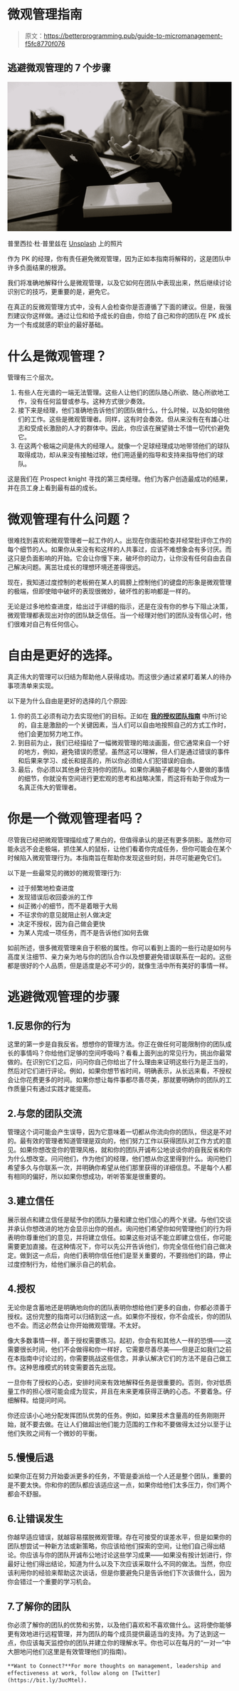 # 微观管理指南

> 原文：<https://betterprogramming.pub/guide-to-micromanagement-f5fc8770f076>

## 逃避微观管理的 7 个步骤

![](img/aa60443d3d7b57f370efdf5ac4fef280.png)

普里西拉·杜·普里兹在 [Unsplash](https://unsplash.com?utm_source=medium&utm_medium=referral) 上的照片

作为 PK 的经理，你有责任避免微观管理，因为正如本指南将解释的，这是团队中许多负面结果的根源。

我们将准确地解释什么是微观管理，以及它如何在团队中表现出来，然后继续讨论识别它的技巧，更重要的是，避免它。

在真正的反微观管理方式中，没有人会检查你是否遵循了下面的建议。但是，我强烈建议你这样做。通过让位和给予成长的自由，你给了自己和你的团队在 PK 成长为一个有成就感的职业的最好基础。

# 什么是微观管理？

管理有三个层次。

1.  有些人在光谱的一端无法管理。这些人让他们的团队随心所欲、随心所欲地工作，没有任何监督或参与。这种方式很少奏效。
2.  接下来是经理，他们准确地告诉他们的团队做什么，什么时候，以及如何做他们的工作。这些是微观管理者。同样，这有时会奏效。但从来没有在有雄心壮志和受成长激励的人才的群体中。因此，你应该在展望骑士不惜一切代价避免它。
3.  在这两个极端之间是伟大的经理人。就像一个足球经理成功地带领他们的球队取得成功，却从来没有接触过球，他们用适量的指导和支持来指导他们的球队。

这是我们在 Prospect knight 寻找的第三类经理。他们为客户创造最成功的结果，并在员工身上看到最有益的成长。

# 微观管理有什么问题？

很难找到喜欢和微观管理者一起工作的人。出现在你面前检查并经常批评你工作的每个细节的人。如果你从来没有和这样的人共事过，应该不难想象会有多讨厌。而这只是负面影响的开始。它会让你慢下来，破坏你的动力，让你没有任何自由去自己解决问题。离茁壮成长的理想环境还差得很远。

现在，我知道过度控制的老板俯在某人的肩膀上控制他们的键盘的形象是微观管理的极端，但即使暗中破坏的表现很微妙，破坏性的影响都是一样的。

无论是过多地检查进度，给出过于详细的指示，还是在没有你的参与下阻止决策，微观管理都表现出对你的团队缺乏信任。当一个经理对他们的团队没有信心时，他们很难对自己有任何信心。

# 自由是更好的选择。

真正伟大的管理可以归结为帮助他人获得成功。而这很少通过紧紧盯着某人的待办事项清单来实现。

以下是为什么自由是更好的选择的几个原因:

1.  你的员工必须有动力去实现他们的目标。正如在 [**我的授权团队指南**](https://mdknight.medium.com/how-to-empower-teams-a1bc6e942960) 中所讨论的，自主是激励的一个关键因素，当人们可以自由地按照自己的方式工作时，他们会更加努力地工作。
2.  到目前为止，我们已经描绘了一幅微观管理的暗淡画面，但它通常来自一个好的地方，例如，避免错误的愿望。虽然这可以理解，但人们是通过错误的事件和后果来学习、成长和提高的，所以你必须给人们犯错误的自由。
3.  最后，你必须以其他身份支持你的团队。如果你满脑子都是每个人要做的事情的细节，你就没有空间进行更宏观的思考和战略决策，而这将有助于你成为一名真正伟大的管理者。

# 你是一个微观管理者吗？

尽管我已经把微观管理描绘成了黑白的，但值得承认的是还有更多阴影。虽然你可能永远不会走极端，抓住某人的鼠标，让他们看着你完成任务，但你可能会在某个时候陷入微观管理行为。本指南旨在帮助你发现这些时刻，并尽可能避免它们。

以下是一些最常见的微妙的微观管理行为:

*   过于频繁地检查进度
*   发现错误后收回委派的工作
*   纠正微小的细节，而不是着眼于大局
*   不征求你的意见就阻止别人做决定
*   决定不授权，因为自己做会更快
*   为某人完成一项任务，而不是告诉他们如何去做

如前所述，很多微观管理来自于积极的属性。你可以看到上面的一些行动是如何与高度关注细节、亲力亲为地与你的团队合作以及想要避免错误联系在一起的。这些都是很好的个人品质，但是适度是必不可少的，就像生活中所有美好的事情一样。

# 逃避微观管理的步骤

## 1.反思你的行为

这里的第一步是自我反省。想想你的管理方法。你正在做任何可能限制你的团队成长的事情吗？你给他们足够的空间呼吸吗？看看上面列出的常见行为，挑出你最常做的。在识别它们之后，问问你自己你给出了什么理由来证明这些行为是正当的，然后对它们进行评论。例如，如果你想节省时间，明确表示，从长远来看，不授权会让你花费更多的时间。如果你想让每件事都尽善尽美，那就要明确你的团队的工作质量只有通过实践才能提高。

## 2.与您的团队交流

管理这个词可能会产生误导，因为它意味着一切都从你流向你的团队，但这是不对的。最有效的管理者知道管理是双向的，他们努力工作以获得团队对工作方式的意见。如果你想改变你的管理风格，就和你的团队开诚布公地谈谈你的自我反省和你为什么想改变。问问他们，作为他们的经理，他们想从你这里得到什么。询问他们希望多久与你联系一次，并明确你希望从他们那里获得的详细信息。不是每个人都有相同的偏好，所以如果你想成功，听听答案是很重要的。

## 3.建立信任

展示弱点和建立信任是赋予你的团队力量和建立他们信心的两个关键。与他们交谈并承认你想改进的地方会显示出你的弱点。询问他们希望你如何管理他们的行为将表明你尊重他们的意见，并将建立信任。如果这些对话不能立即建立信任，你可能需要更加直接。在这种情况下，你可以先公开告诉他们，你完全信任他们自己做决定。做到这一点后，向他们表明你信任他们是至关重要的，不要挡他们的路，停止过度控制行为，给他们展示自己的机会。

## 4.授权

无论你是含蓄地还是明确地向你的团队表明你想给他们更多的自由，你都必须善于授权。这份完整的指南可以归结到这一点。如果你不授权，你不会成长，你的团队也不会。而这必然会让你开始微观管理。不太好。

像大多数事情一样，善于授权需要练习。起初，你会有和其他人一样的恐惧——这需要很长时间，他们不会做得和你一样好，它需要尽善尽美——但是正如我们之前在本指南中讨论过的，你需要挑战这些信念，并承认解决它们的方法不是自己做工作。这种思维模式的转变需要首先出现。

一旦你有了授权的心态，安排时间来有效地解释任务是很重要的。否则，你对低质量工作的担心很可能会成为现实，并且在未来更难获得正确的心态。不要着急。仔细解释。给提问时间。

你还应该小心地分配发挥团队优势的任务。例如，如果技术含量高的任务刚刚开始，就不要去做。在让人们做超出他们能力范围的工作和不要做得太过分以至于让他们失败之间有一个微妙的平衡。

## 5.慢慢后退

如果你正在努力开始委派更多的任务，不管是委派给一个人还是整个团队，重要的是不要太快。你和你的团队都应该适应这一点，如果你给他们太多压力，你们两个都会不舒服。

## 6.让错误发生

你越早适应错误，就越容易摆脱微观管理。存在可接受的误差水平，但是如果你的团队想尝试一种新方法或新策略，你应该给他们探索的空间，让他们自己得出结论。你应该与你的团队开诚布公地讨论这些学习成果——如果没有按计划进行，你最好让他们得出结论，知道为什么以及下次应该采取什么不同的做法。当然，你应该利用你的经验来帮助这次谈话，但是你要避免只是告诉他们下次该做什么，因为你会错过一个重要的学习机会。

## 7.了解你的团队

你必须了解你的团队的优势和劣势，以及他们喜欢和不喜欢做什么。这将使你能够更有效地进行远程管理，并为团队的每个成员提供最适当的支持。为了达到这一点，你应该每天监控你的团队并建立你的理解水平。你也可以在每月的“一对一”中大胆地问他们(这里是有效管理他们的指南)。

```
**Want to Connect?**For more thoughts on management, leadership and effectiveness at work, follow along on [Twitter](https://bit.ly/3ucMtel).
```